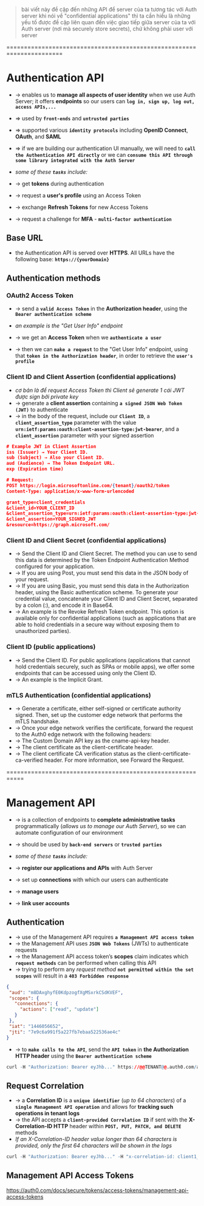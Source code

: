 > bài viết này đề cập đến những API để server của ta tương tác với Auth server
> khi nói về "confidential applications" thì ta cần hiểu là những yếu tố được đề cập liên quan đến việc giao tiếp giữa server của ta với Auth server (nơi mà securely store secrets), chứ không phải user với server 

======================================================================
# Authentication API
* -> enables us to **manage all aspects of user identity** when we use Auth Server; it offers **endpoints** so our users can **`log in, sign up, log out, access APIs,...`**
* => used by **`front-ends`** and **`untrusted parties`**
* => supported various **`identity protocols`** including **OpenID Connect**, **OAuth**, and **SAML**
* => if we are building our authentication UI manually, we will need to **`call the Authentication API directly`** or we can **`consume this API through some library integrated with the Auth Server`**

* _some of these **`tasks`** include:_
* -> get **tokens** during authentication
* -> request a **user's profile** using an Access Token
* -> exchange **Refresh Tokens** for new Access Tokens
* -> request a challenge for **MFA** - **`multi-factor authentication`**

## Base URL
* the Authentication API is served over **HTTPS**. All URLs have the following base: **`https://{yourDomain}`**

## Authentication methods

### OAuth2 Access Token 
* -> send a **`valid Access Token`** in the **Authorization header**, using the **`Bearer authentication scheme`**

* _an example is the "Get User Info" endpoint_
* -> we get an **Access Token** when we **`authenticate a user`**
* -> then we can **`make a request`** to the "Get User Info" endpoint, using that **`token in the Authorization header`**, in order to retrieve the **`user's profile`**

### Client ID and Client Assertion (confidential applications)
* _cơ bản là để request Access Token thì Client sẽ generate 1 cái JWT được sign bởi private key_
* -> generate a **client assertion** containing **`a signed JSON Web Token (JWT)`** to authenticate
* -> in the body of the request, include our **`Client ID`**, a **`client_assertion_type`** parameter with the value **`urn:ietf:params:oauth:client-assertion-type:jwt-bearer`**, and a **`client_assertion`** parameter with your signed assertion

```json
# Example JWT in Client Assertion
iss (Issuer) → Your Client ID.
sub (Subject) → Also your Client ID.
aud (Audience) → The Token Endpoint URL.
exp (Expiration time)

# Request:
POST https://login.microsoftonline.com/{tenant}/oauth2/token
Content-Type: application/x-www-form-urlencoded

grant_type=client_credentials
&client_id=YOUR_CLIENT_ID
&client_assertion_type=urn:ietf:params:oauth:client-assertion-type:jwt-bearer
&client_assertion=YOUR_SIGNED_JWT
&resource=https://graph.microsoft.com/
```

### Client ID and Client Secret (confidential applications)
* -> Send the Client ID and Client Secret. The method you can use to send this data is determined by the Token Endpoint Authentication Method configured for your application.
* -> If you are using Post, you must send this data in the JSON body of your request.
* -> If you are using Basic, you must send this data in the Authorization header, using the Basic authentication scheme. To generate your credential value, concatenate your Client ID and Client Secret, separated by a colon (:), and encode it in Base64.
* -> An example is the Revoke Refresh Token endpoint. This option is available only for confidential applications (such as applications that are able to hold credentials in a secure way without exposing them to unauthorized parties).

### Client ID (public applications)
* -> Send the Client ID. For public applications (applications that cannot hold credentials securely, such as SPAs or mobile apps), we offer some endpoints that can be accessed using only the Client ID.
* -> An example is the Implicit Grant.

### mTLS Authentication (confidential applications)
* -> Generate a certificate, either self-signed or certificate authority signed. Then, set up the customer edge network that performs the mTLS handshake.
* -> Once your edge network verifies the certificate, forward the request to the Auth0 edge network with the following headers:
* -> The Custom Domain API key as the cname-api-key header.
* -> The client certificate as the client-certificate header.
* -> The client certificate CA verification status as the client-certificate-ca-verified header. For more information, see Forward the Request.

===========================================================
# Management API
* -> is a collection of endpoints to **complete administrative tasks** programmatically (_allows us to manage our Auth Server_), so we can automate configuration of our environment 
* -> should be used by **`back-end servers`** or **`trusted parties`**

* _some of these **`tasks`** include:_
* -> **register our applications and APIs** with Auth Server
* -> set up **connections** with which our users can authenticate
* -> **manage users**
* -> **link user accounts**

## Authentication
* -> use of the Management API requires **`a Management API access token`**
* -> the Management API uses **`JSON Web Tokens`** (JWTs) to authenticate requests
* -> the Management API access token’s **scopes** claim indicates which **`request methods`** can be performed when calling this API
* -> trying to perform any _request method_ **`not permitted within the set scopes`** will result in a **`403 Forbidden response`**

```json - the deserialized token grants read-only access to users, and read/write access to connections
{
 "aud": "m8DAxghyfE0KdpzogfXgMSxrkCSdKVEF",
 "scopes": { 
   "connections": { 
     "actions": ["read", "update"] 
   } 
 },
 "iat": "1446056652",
 "jti": "7e9c6a991f5a227fb7ebaa522536ae4c"
}
```

* -> to **`make calls to the API`**, send the **`API token`** in **the Authorization HTTP header** using the **`Bearer authentication scheme`**
```r
curl -H "Authorization: Bearer eyJhb..." https://@@TENANT@@.auth0.com/api/v2/users
```

## Request Correlation
* -> a **Correlation ID** is a **`unique identifier`** (_up to 64 characters_) of a **`single Management API operation`** and allows for **tracking such operations in tenant logs**
* -> the API accepts a **`client-provided Correlation ID`** if sent with the **X-Correlation-ID HTTP** header within **`POST, PUT, PATCH, and DELETE`** methods
* _If an X-Correlation-ID header value longer than 64 characters is provided, only the first 64 characters will be shown in the logs_

```r
curl -H "Authorization: Bearer eyJhb..." -H "x-correlation-id: client1_xyz" https://@@TENANT@@.auth0.com/api/v2/users
```

## Management API Access Tokens
https://auth0.com/docs/secure/tokens/access-tokens/management-api-access-tokens 
